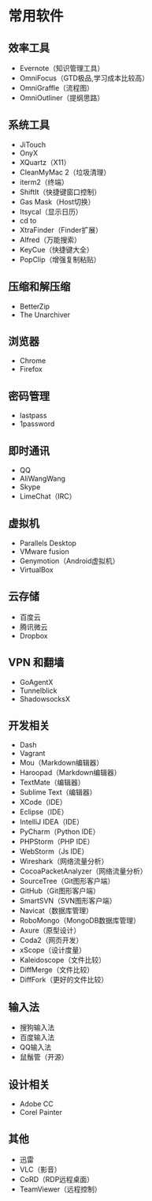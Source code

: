 # 常用软件

## 效率工具

* Evernote（知识管理工具）
* OmniFocus（GTD极品,学习成本比较高）
* OmniGraffle（流程图）
* OmniOutliner（提纲思路）

## 系统工具

* JiTouch
* OnyX
* XQuartz（X11）
* CleanMyMac 2（垃圾清理）
* iterm2（终端）
* ShiftIt（快捷键窗口控制）
* Gas Mask（Host切换）
* Itsycal（显示日历）
* cd to
* XtraFinder（Finder扩展）
* Alfred（万能搜索）
* KeyCue（快捷键大全）
* PopClip（增强复制粘贴）

## 压缩和解压缩

* BetterZip
* The Unarchiver

## 浏览器

* Chrome
* Firefox

## 密码管理

* lastpass
* 1password

## 即时通讯

* QQ
* AliWangWang
* Skype
* LimeChat（IRC）

## 虚拟机

* Parallels Desktop
* VMware fusion
* Genymotion（Android虚拟机）
* VirtualBox

## 云存储

* 百度云
* 腾讯微云
* Dropbox

## VPN 和翻墙

* GoAgentX
* Tunnelblick
* ShadowsocksX

## 开发相关

* Dash
* Vagrant
* Mou（Markdown编辑器）
* Haroopad（Markdown编辑器）
* TextMate（编辑器）
* Sublime Text（编辑器）
* XCode（IDE）
* Eclipse（IDE）
* IntelliJ IDEA（IDE）
* PyCharm（Python IDE）
* PHPStorm（PHP IDE）
* WebStorm（Js IDE）
* Wireshark（网络流量分析）
* CocoaPacketAnalyzer（网络流量分析）
* SourceTree（Git图形客户端）
* GitHub（Git图形客户端）
* SmartSVN（SVN图形客户端）
* Navicat（数据库管理）
* RoboMongo（MongoDB数据库管理）
* Axure（原型设计）
* Coda2（网页开发）
* xScope（设计度量）
* Kaleidoscope（文件比较）
* DiffMerge（文件比较）
* DiffFork（更好的文件比较）

## 输入法

* 搜狗输入法
* 百度输入法
* QQ输入法
* 鼠鬚管（开源）

## 设计相关

* Adobe CC
* Corel Painter

## 其他

* 迅雷
* VLC（影音）
* CoRD（RDP远程桌面）
* TeamViewer（远程控制）
